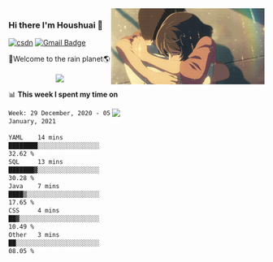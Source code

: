 <img  align='right' height="150" src="https://github.com/LikeRainDay/LikeRainDay/blob/master/pic/img_rain_1.gif?raw=true">



### Hi there I'm Houshuai :lemon:

[![csdn](https://img.shields.io/badge/-csdn-c14438?style=flat-square&logo=c&logoColor=white)](https://blog.csdn.net/qq_15807167)
[![Gmail Badge](https://img.shields.io/badge/-gmail-c14438?style=flat-square&logo=Gmail&logoColor=white&link=mailto:houshuai0816@gmail.com)](mailto:houshuai0816@gmail.com)

🚀Welcome to the rain planet🌎

<center>
<img align='center'  src="https://source.unsplash.com/random/1200x600">
</center>

📊 **This week I spent my time on**

<img align='right'   width="300" src="https://github-readme-stats.vercel.app/api?username=LikeRainDay&show_icons=true&title_color=fff&icon_color=79ff97&text_color=9f9f9f&bg_color=151515">

<!--START_SECTION:waka-->
```text
Week: 29 December, 2020 - 05 January, 2021

YAML    14 mins         ████████░░░░░░░░░░░░░░░░░   32.62 % 
SQL     13 mins         ███████▓░░░░░░░░░░░░░░░░░   30.28 % 
Java    7 mins          ████▒░░░░░░░░░░░░░░░░░░░░   17.65 % 
CSS     4 mins          ██▓░░░░░░░░░░░░░░░░░░░░░░   10.49 % 
Other   3 mins          ██░░░░░░░░░░░░░░░░░░░░░░░   08.05 % 
```
<!--END_SECTION:waka-->
